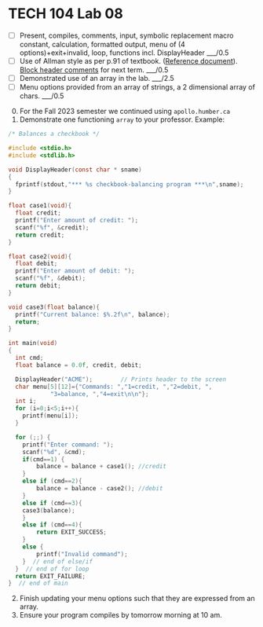 # TECH 104 Lab 08
- [ ] Present, compiles, comments, input, symbolic replacement macro constant, calculation, formatted output, menu of (4 options)+exit+invalid, loop, functions incl. DisplayHeader  ___/0.5
- [ ] Use of Allman style as per p.91 of textbook. ([Reference document](https://humberital-my.sharepoint.com/:w:/g/personal/mdrk0011_humber_ca/Ee6iBqaMJXtFih6kvjZc_7wBI6vaY4SiIN5vI1bv3Pgc0A?e=u313bQ)). [Block header comments](https://humberital-my.sharepoint.com/:w:/g/personal/mdrk0011_humber_ca/EX1PI19k0QJMhJcO7TVT_ZIBe6tfS2Ui1wOu7ayLgyAb8w?e=Tb0L3j) for next term.  ___/0.5
- [ ] Demonstrated use of an array in the lab. ___/2.5
- [ ] Menu options provided from an array of strings, a 2 dimensional array of chars. ___/0.5

0.  For the Fall 2023 semester we continued using ```apollo.humber.ca```   
1.  Demonstrate one functioning ```array``` to your professor.
Example:
```c
/* Balances a checkbook */

#include <stdio.h>
#include <stdlib.h>

void DisplayHeader(const char * sname) 
{ 
  fprintf(stdout,"*** %s checkbook-balancing program ***\n",sname); 
} 

float case1(void){
  float credit;
  printf("Enter amount of credit: ");
  scanf("%f", &credit);
  return credit;
}

float case2(void){
  float debit;
  printf("Enter amount of debit: ");
  scanf("%f", &debit);
  return debit;
}

void case3(float balance){
  printf("Current balance: $%.2f\n", balance);
  return;
}

int main(void)
{
  int cmd;
  float balance = 0.0f, credit, debit;

  DisplayHeader("ACME");		// Prints header to the screen
  char menu[5][12]={"Commands: ","1=credit, ","2=debit, ",
		    "3=balance, ","4=exit\n\n"};
  int i;
  for (i=0;i<5;i++){
    printf(menu[i]);
  }

  for (;;) {
    printf("Enter command: ");
    scanf("%d", &cmd);
    if(cmd==1) {   
        balance = balance + case1(); //credit
    }
    else if (cmd==2){
        balance = balance - case2(); //debit
    }
    else if (cmd==3){
	case3(balance);
    }
    else if (cmd==4){
        return EXIT_SUCCESS;
    }
    else {
        printf("Invalid command");
    }  // end of else/if
  }  // end of for loop
  return EXIT_FAILURE;
}  // end of main
```
2.  Finish updating your menu options such that they are expressed from an array.
3.  Ensure your program compiles by tomorrow morning at 10 am.
